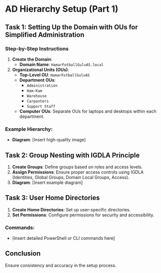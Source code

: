 # AD Hierarchy Setup (Part 1)

## Task 1: Setting Up the Domain with OUs for Simplified Administration

### Step-by-Step Instructions
1. **Create the Domain**: 
   - **Domain Name**: `HamarFotballGulvAS.local`
2. **Organizational Units (OUs)**: 
   - **Top-Level OU**: `HamarFotballGulvAS`
   - **Department OUs**: 
     - `Administration`
     - `Ham-Kam`
     - `Warehouse`
     - `Carpenters`
     - `Support Staff`
   - **Computer OUs**: Separate OUs for laptops and desktops within each department.

### Example Hierarchy:
- **Diagram**: [Insert high-quality image]

## Task 2: Group Nesting with IGDLA Principle

1. **Create Groups**: Define groups based on roles and access levels.
2. **Assign Permissions**: Ensure proper access controls using IGDLA (Identities, Global Groups, Domain Local Groups, Access).
3. **Diagram**: [Insert example diagram]

## Task 3: User Home Directories

1. **Create Home Directories**: Set up user-specific directories.
2. **Set Permissions**: Configure permissions for security and accessibility.

### Commands:
- [Insert detailed PowerShell or CLI commands here]

## Conclusion
Ensure consistency and accuracy in the setup process.
